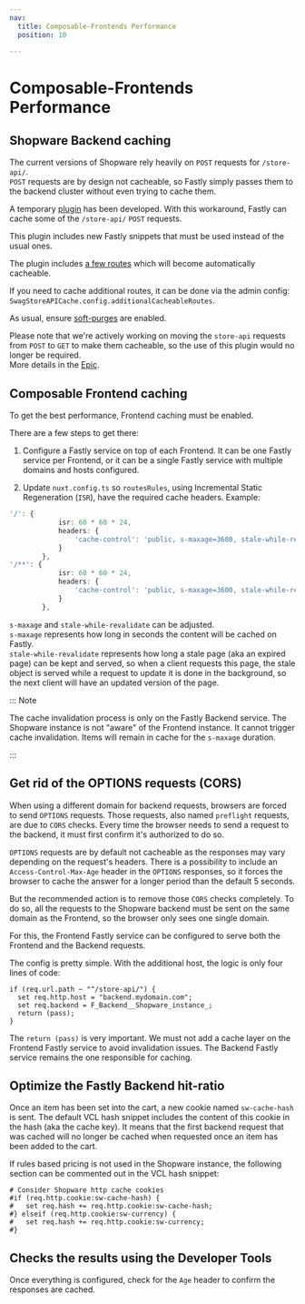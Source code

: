 ```yaml
---
nav:
  title: Composable-Frontends Performance
  position: 10

---
```


# Composable-Frontends Performance

## Shopware Backend caching

The current versions of Shopware rely heavily on `POST` requests for `/store-api/`.  
`POST` requests are by design not cacheable, so Fastly simply passes them to the backend cluster without even trying to cache them.

A temporary [plugin](https://github.com/shopwareLabs/SwagStoreApiCache) has been developed.  With this workaround, Fastly can cache some of the `/store-api/` `POST` requests.

This plugin includes new Fastly snippets that must be used instead of the usual ones.

The plugin includes [a few routes](https://github.com/shopwareLabs/SwagStoreApiCache/blob/trunk/src/Listener/StoreAPIResponseListener.php#L57) which will become automatically cacheable.

If you need to cache additional routes, it can be done via the admin config: `SwagStoreAPICache.config.additionalCacheableRoutes`.

As usual, ensure [soft-purges](https://developer.shopware.com/docs/guides/hosting/infrastructure/reverse-http-cache.html#fastly-soft-purge) are enabled.

Please note that we're actively working on moving the `store-api` requests from `POST` to `GET` to make them cacheable, so the use of this plugin would no longer be required.  
More details in the [Epic](https://github.com/shopware/shopware/issues/7783).

## Composable Frontend caching

To get the best performance, Frontend caching must be enabled.

There are a few steps to get there:

1. Configure a Fastly service on top of each Frontend. It can be one Fastly service per Frontend, or it can be a single Fastly service with multiple domains and hosts configured.

2. Update `nuxt.config.ts` so `routesRules`, using Incremental Static Regeneration (`ISR`), have the required cache headers.
Example:

```ts
'/': {
      		isr: 60 * 60 * 24,
      		headers: {
        		'cache-control': 'public, s-maxage=3600, stale-while-revalidate=1800'
      		}
    	},
'/**': {
      		isr: 60 * 60 * 24,
      		headers: {
        		'cache-control': 'public, s-maxage=3600, stale-while-revalidate=1800'
      		}
    	},
```

`s-maxage` and `stale-while-revalidate` can be adjusted.  
`s-maxage` represents how long in seconds the content will be cached on Fastly.  
`stale-while-revalidate` represents how long a stale page (aka an expired page) can be kept and served, so when a client requests this page, the stale object is served while a request to update it is done in the background, so the next client will have an updated version of the page.

::: Note

The cache invalidation process is only on the Fastly Backend service.
The Shopware instance is not "aware" of the Frontend instance. It cannot trigger cache invalidation. Items will remain in cache for the `s-maxage` duration.

:::

## Get rid of the OPTIONS requests (CORS)

When using a different domain for backend requests, browsers are forced to send `OPTIONS` requests. Those requests, also named `preflight` requests, are due to `CORS` checks. Every time the browser needs to send a request to the backend, it must first confirm it's authorized to do so.

`OPTIONS` requests are by default not cacheable as the responses may vary depending on the request's headers.
There is a possibility to include an `Access-Control-Max-Age` header in the `OPTIONS` responses, so it forces the browser to cache the answer for a longer period than the default 5 seconds.

But the recommended action is to remove those `CORS` checks completely.
To do so, all the requests to the Shopware backend must be sent on the same domain as the Frontend, so the browser only sees one single domain.

For this, the Frontend Fastly service can be configured to serve both the Frontend and the Backend requests.

The config is pretty simple. With the additional host, the logic is only four lines of code:

```vcl
if (req.url.path ~ "^/store-api/") { 
  set req.http.host = "backend.mydomain.com"; 
  set req.backend = F_Backend__Shopware_instance_; 
  return (pass);
}
```

The `return (pass)` is very important. We must not add a cache layer on the Frontend Fastly service to avoid invalidation issues. The Backend Fastly service remains the one responsible for caching.

## Optimize the Fastly Backend hit-ratio

Once an item has been set into the cart, a new cookie named `sw-cache-hash` is sent.
The default VCL hash snippet includes the content of this cookie in the hash (aka the cache key).
It means that the first backend request that was cached will no longer be cached when requested once an item has been added to the cart.

If rules based pricing is not used in the Shopware instance, the following section can be commented out in the VCL hash snippet:

```vcl
# Consider Shopware http cache cookies
#if (req.http.cookie:sw-cache-hash) {
#	set req.hash += req.http.cookie:sw-cache-hash;
#} elseif (req.http.cookie:sw-currency) {
#	set req.hash += req.http.cookie:sw-currency;
#}
```

## Checks the results using the Developer Tools

Once everything is configured, check for the `Age` header to confirm the responses are cached.
